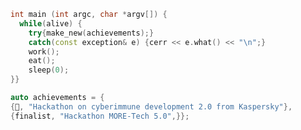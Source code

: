 ```cpp
int main (int argc, char *argv[]) {
  while(alive) {
    try{make_new(achievements);}
    catch(const exception& e) {cerr << e.what() << "\n";}
    work();
    eat();
    sleep(0);
}}

auto achievements = {
{🥉, "Hackathon on cyberimmune development 2.0 from Kaspersky"},
{finalist, "Hackathon MORE-Tech 5.0",}};
```
<!--
**d33fur/d33fur** is a ✨ _special_ ✨ repository because its `README.md` (this file) appears on your GitHub profile.

Here are some ideas to get you started:

- 🔭 I’m currently working on ...
- 🌱 I’m currently learning ...
- 👯 I’m looking to collaborate on ...
- 🤔 I’m looking for help with ...
- 💬 Ask me about ...
- 📫 How to reach me: ...
- 😄 Pronouns: ...
- ⚡ Fun fact: ...
-->
